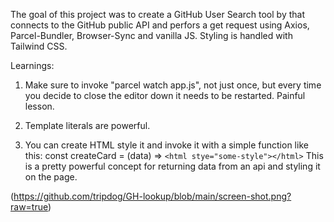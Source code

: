 The goal of this project was to create a GitHub User Search tool by that connects
to the GitHub public API and perfors a get request using Axios, Parcel-Bundler,
Browser-Sync and vanilla JS. Styling is handled with Tailwind CSS.

Learnings:
1. Make sure to invoke "parcel watch app.js", not just once, but every time
you decide to close the editor down it needs to be restarted. Painful lesson.

2. Template literals are powerful. 

3. You can create HTML style it and invoke it with a simple function like
this: const createCard = (data) => ` <html stye="some-style"></html> `
This is a pretty powerful concept for returning data from an api and styling
it on the page.

(https://github.com/tripdog/GH-lookup/blob/main/screen-shot.png?raw=true)
